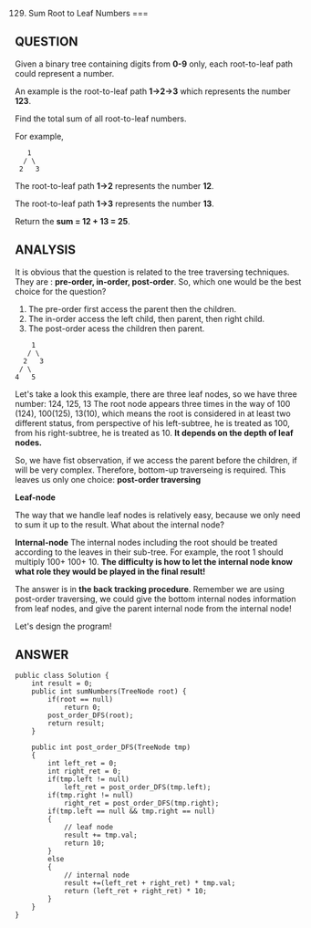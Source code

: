 129. Sum Root to Leaf Numbers
===

__QUESTION__
--
Given a binary tree containing digits from **0-9** only, each root-to-leaf path could represent a number.

An example is the root-to-leaf path **1->2->3** which represents the number **123**.

Find the total sum of all root-to-leaf numbers.

For example,

```
   1
  / \
 2   3
```

The root-to-leaf path **1->2** represents the number **12**.

The root-to-leaf path **1->3** represents the number **13**.

Return the **sum = 12 + 13 = 25**.

__ANALYSIS__
--
It is obvious that the question is related to the tree traversing techniques. They are : **pre-order, in-order, post-order**. So, which one would be the best choice for the question?

1. The pre-order first access the parent then the children.
2. The in-order access the left child, then parent, then right child.
3. The post-order acess the children then parent.


```
    1
   / \
  2   3
 / \
4   5
```
Let's take a look this example, there are three leaf nodes, so we have three number: 124, 125, 13
The root node appears three times in the way of 100 (124), 100(125), 13(10), which means the root is considered in at least two different status, from perspective of his left-subtree, he is treated as 100, from his right-subtree, he is treated as 10. 
**It depends on the depth of leaf nodes.**

So, we have fist observation, if we access the parent before the children, if will be very complex. Therefore, bottom-up traverseing is required. This leaves us only one choice: **post-order traversing**

**Leaf-node**

The way that we handle leaf nodes is relatively easy, because we only need to sum it up to the result. What about the internal node?

**Internal-node**
The internal nodes including the root should be treated according to the leaves in their sub-tree. For example, the root 1 should multiply 100+ 100+ 10. **The difficulty is how to let the internal node know what role they would be played in the final result!**

The answer is in **the back tracking procedure**. Remember we are using post-order traversing, we could give the bottom internal nodes information from leaf nodes, and give the parent internal node from the internal node!

Let's design the program!

__ANSWER__
--

```
public class Solution {
    int result = 0;
    public int sumNumbers(TreeNode root) {
        if(root == null)
            return 0;
        post_order_DFS(root);
        return result;
    }
    
    public int post_order_DFS(TreeNode tmp)
    {
        int left_ret = 0;
        int right_ret = 0;
        if(tmp.left != null)
            left_ret = post_order_DFS(tmp.left);
        if(tmp.right != null)
            right_ret = post_order_DFS(tmp.right);
        if(tmp.left == null && tmp.right == null)
        {
        	// leaf node 
            result += tmp.val;
            return 10;
        }
        else
        {
        	// internal node
            result +=(left_ret + right_ret) * tmp.val;
            return (left_ret + right_ret) * 10;
        }
    }
}
```